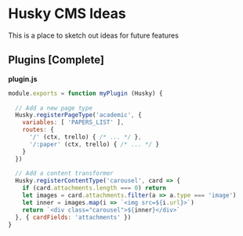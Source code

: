 # Husky CMS Ideas

This is a place to sketch out ideas for future features

## Plugins [Complete]

**plugin.js**

```js
module.exports = function myPlugin (Husky) {
  
  // Add a new page type
  Husky.registerPageType('academic', {
    variables: [ 'PAPERS_LIST' ],
    routes: {
      '/' (ctx, trello) { /* ... */ },
      '/:paper' (ctx, trello) { /* ... */ }
    }
  })
  
  // Add a content transformer
  Husky.registerContentType('carousel', card => {
    if (card.attachments.length === 0) return
    let images = card.attachments.filter(a => a.type === 'image')
    let inner = images.map(i => `<img src=${i.url}>`)
    return `<div class="carousel">${inner}</div>`
  }, { cardFields: 'attachments' })
}
```
